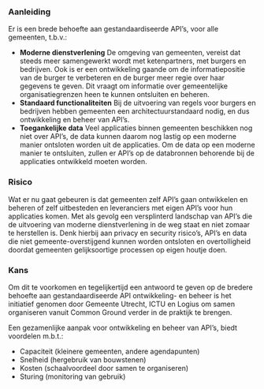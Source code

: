 ### Aanleiding
Er is een brede behoefte aan gestandaardiseerde API’s, voor alle gemeenten, t.b.v.:  

- **Moderne dienstverlening** De omgeving van gemeenten, vereist dat steeds meer samengewerkt wordt met ketenpartners, met burgers en bedrijven. Ook is er een ontwikkeling gaande om de informatiepositie van de burger te verbeteren en de burger meer regie over haar gegevens te geven. Dit vraagt om informatie over gemeentelijke organisatiegrenzen heen te kunnen ontsluiten en beheren. 
- **Standaard functionaliteiten** Bij de uitvoering van regels voor burgers en bedrijven hebben gemeenten een architectuurstandaard nodig, en dus ontwikkeling en beheer van API’s. 
- **Toegankelijke data** Veel applicaties binnen gemeenten beschikken nog niet over API’s, de data kunnen daarom nog lastig op een moderne manier ontsloten worden uit de applicaties. Om de data op een moderne manier te ontsluiten, zullen er API’s op de databronnen behorende bij de applicaties ontwikkeld moeten worden.  

### Risico
Wat er nu gaat gebeuren is dat gemeenten zelf API’s gaan ontwikkelen en beheren of zelf uitbesteden en leveranciers met eigen API’s voor hun applicaties komen. Met als gevolg een versplinterd landschap van API’s die de uitvoering van moderne dienstverlening in de weg staat en niet zomaar te herstellen is. Denk hierbij aan privacy en security risico’s, API’s en data die niet gemeente-overstijgend kunnen worden ontsloten en overtolligheid doordat gemeenten gelijksoortige processen op eigen houtje doen. 

### Kans
Om dit te voorkomen en tegelijkertijd een antwoord te geven op de bredere behoefte aan gestandaardiseerde API ontwikkeling- en beheer is het initiatief genomen door Gemeente Utrecht, ICTU en Logius om samen organiseren vanuit Common Ground verder in de praktijk te brengen.

Een gezamenlijke aanpak voor ontwikkeling en beheer van API’s, biedt voordelen m.b.t.: 

- Capaciteit (kleinere gemeenten, andere agendapunten) 
- Snelheid (hergebruik van bouwstenen) 
- Kosten (schaalvoordeel door samen te organiseren) 
- Sturing (monitoring van gebruik) 
